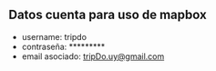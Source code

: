 
## Datos cuenta para uso de mapbox

+ username: tripdo
+ contraseña: *********
+ email asociado: tripDo.uy@gmail.com
